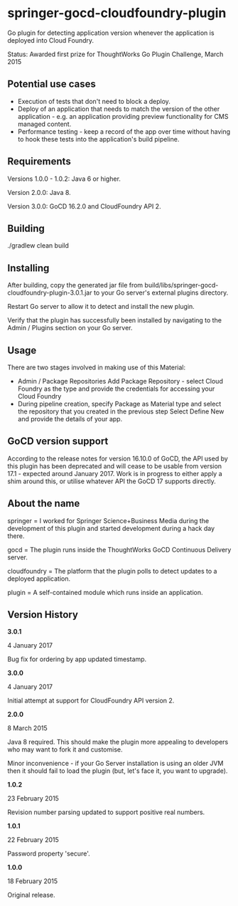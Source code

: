 # springer-gocd-cloudfoundry-plugin
Go plugin for detecting application version whenever the application is 
deployed into Cloud Foundry.

Status: Awarded first prize for ThoughtWorks Go Plugin Challenge, 
March 2015

## Potential use cases
* Execution of tests that don't need to block a deploy.
* Deploy of an application that needs to match the version of the other 
application - e.g. an application providing preview functionality for 
CMS managed content.
* Performance testing - keep a record of the app over time without 
having to hook these tests into the application's build pipeline.

## Requirements
Versions 1.0.0 - 1.0.2: Java 6 or higher.

Version 2.0.0: Java 8.

Version 3.0.0: GoCD 16.2.0 and CloudFoundry API 2.

## Building
./gradlew clean build

## Installing
After building, copy the generated jar file from 
build/libs/springer-gocd-cloudfoundry-plugin-3.0.1.jar to your Go 
server's external plugins directory.

Restart Go server to allow it to detect and install the new plugin.

Verify that the plugin has successfully been installed by navigating to
the Admin / Plugins section on your Go server.

## Usage
There are two stages involved in making use of this Material:
  * Admin / Package Repositories
     Add Package Repository - select Cloud Foundry as the type and
     provide the credentials for accessing your Cloud Foundry
  * During pipeline creation, specify Package as Material type and
  select the repository that you created in the previous step
     Select Define New and provide the details of your app.

## GoCD version support
According to the release notes for version 16.10.0 of GoCD, the API 
used by this plugin has been deprecated and will cease to be usable 
from version 17.1 - expected around January 2017.  Work is in 
progress to either apply a shim around this, or utilise whatever API
the GoCD 17 supports directly.

## About the name
springer = I worked for Springer Science+Business Media during the
development of this plugin and started development during a hack day
there.

gocd = The plugin runs inside the ThoughtWorks GoCD Continuous Delivery
server.

cloudfoundry = The platform that the plugin polls to detect updates to
a deployed application.

plugin = A self-contained module which runs inside an application.

## Version History
**3.0.1**

4 January 2017

Bug fix for ordering by app updated timestamp.

**3.0.0**

4 January 2017

Initial attempt at support for CloudFoundry API version 2.

**2.0.0**

8 March 2015

Java 8 required.  This should make the plugin more appealing to
developers who may want to fork it and customise.

Minor inconvenience - if your Go Server installation is using an older
JVM then it should fail to load the plugin (but, let's face it, you
want to upgrade).

**1.0.2**

23 February 2015

Revision number parsing updated to support positive real numbers.

**1.0.1**

22 February 2015

Password property 'secure'.

**1.0.0**

18 February 2015

Original release.

